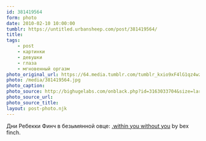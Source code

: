 ```yaml
---
id: 381419564
form: photo
date: 2010-02-10 10:00:00
tumblr: https://untitled.urbansheep.com/post/381419564/
title:
tags:
    - post
    - картинки
    - девушки
    - глаза
    - мгновенный оргазм
photo_original_url: https://64.media.tumblr.com/tumblr_kxio9xF4lG1qz4wzio1_1280.jpg
photo: /media/381419564.jpg
photo_caption: 
photo_source: http://bighugelabs.com/onblack.php?id=3163033704&size=large
photo_source_url:
photo_source_title:
layout: post-photo.njk
---
```


<p>Дни Ребекки Финч в безымянной овце: <a href="http://bighugelabs.com/onblack.php?id=3163033704&amp;size=large">.within you without you</a> by bex finch.</p>
